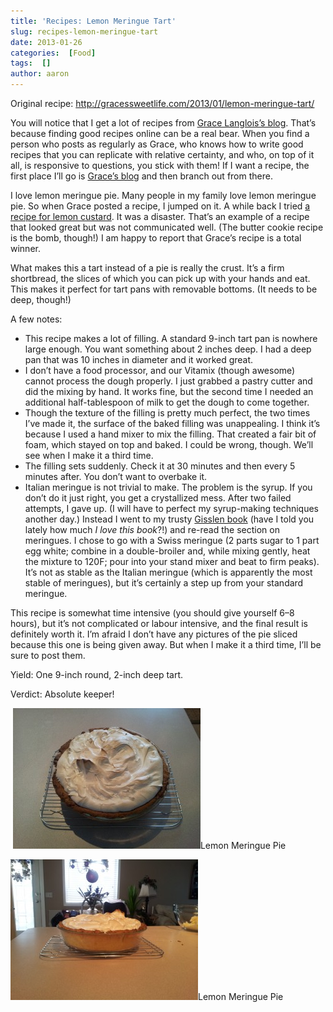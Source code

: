 ```yaml
---
title: 'Recipes: Lemon Meringue Tart'
slug: recipes-lemon-meringue-tart
date: 2013-01-26
categories:  [Food]
tags:  []
author: aaron
---
```


Original recipe: <http://gracessweetlife.com/2013/01/lemon-meringue-tart/>

You will notice that I get a lot of recipes from [Grace Langlois’s blog](http://gracessweetlife.com). That’s because finding good recipes online can be a real bear. When you find a person who posts as regularly as Grace, who knows how to write good recipes that you can replicate with relative certainty, and who, on top of it all, is responsive to questions, you stick with them! If I want a recipe, the first place I’ll go is [Grace’s blog](http://gracessweetlife.com) and then branch out from there.

I love lemon meringue pie. Many people in my family love lemon meringue pie. So when Grace posted a recipe, I jumped on it. A while back I tried [a recipe for lemon custard](../aib-lemon-meringue-custard-with-butter-cookies "AiB: Lemon Meringue Custard with Butter Cookies"). It was a disaster. That’s an example of a recipe that looked great but was not communicated well. (The butter cookie recipe is the bomb, though!) I am happy to report that Grace’s recipe is a total winner.

What makes this a tart instead of a pie is really the crust. It’s a firm shortbread, the slices of which you can pick up with your hands and eat. This makes it perfect for tart pans with removable bottoms. (It needs to be deep, though!)

A few notes:

- This recipe makes a lot of filling. A standard 9-inch tart pan is nowhere large enough. You want something about 2 inches deep. I had a deep pan that was 10 inches in diameter and it worked great.
- I don’t have a food processor, and our Vitamix (though awesome) cannot process the dough properly. I just grabbed a pastry cutter and did the mixing by hand. It works fine, but the second time I needed an additional half-tablespoon of milk to get the dough to come together.
- Though the texture of the filling is pretty much perfect, the two times I’ve made it, the surface of the baked filling was unappealing. I think it’s because I used a hand mixer to mix the filling. That created a fair bit of foam, which stayed on top and baked. I could be wrong, though. We’ll see when I make it a third time.
- The filling sets suddenly. Check it at 30 minutes and then every 5 minutes after. You don’t want to overbake it.
- Italian meringue is not trivial to make. The problem is the syrup. If you don’t do it just right, you get a crystallized mess. After two failed attempts, I gave up. (I will have to perfect my syrup-making techniques another day.) Instead I went to my trusty [Gisslen book](../professional-baking-by-wayne-gisslen "“Professional Baking” by Wayne Gisslen") (have I told you lately how much *I love this book*?!) and re-read the section on meringues. I chose to go with a Swiss meringue (2 parts sugar to 1 part egg white; combine in a double-broiler and, while mixing gently, heat the mixture to 120F; pour into your stand mixer and beat to firm peaks). It’s not as stable as the Italian meringue (which is apparently the most stable of meringues), but it’s certainly a step up from your standard meringue.

This recipe is somewhat time intensive (you should give yourself 6–8 hours), but it’s not complicated or labour intensive, and the final result is definitely worth it. I’m afraid I don’t have any pictures of the pie sliced because this one is being given away. But when I make it a third time, I’ll be sure to post them.

Yield: One 9-inch round, 2-inch deep tart.

Verdict: Absolute keeper!

 [![Lemon Meringue Pie](2013-01-26-12.44.20-300x225.jpg)](2013-01-26-12.44.20.jpg)Lemon Meringue Pie

[![Lemon Meringue Pie](2013-01-26-12.44.46-300x225.jpg)](2013-01-26-12.44.46.jpg)Lemon Meringue Pie
